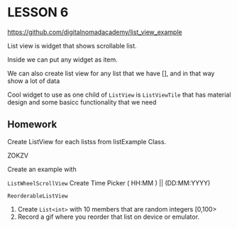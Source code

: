 # LESSON 6

https://github.com/digitalnomadacademy/list_view_example

List view is widget that shows scrollable list.

Inside we can put any widget as item.

We can also create list view for any list that we have [],
 and in that way show a lot of data

 Cool widget to use as one child of `ListView` is `ListViewTile` that has
 material design and some basicc functionality that we need



## Homework

Create ListView for each listss from listExample Class.


ZOKZV

Create an example with

`ListWheelScrollView` Create Time Picker ( HH:MM ) || (DD:MM:YYYY)


`ReorderableListView`
1. Create `List<int>` with 10 members that are random integers [0,100>
2. Record a gif where you reorder that list on device or emulator.
